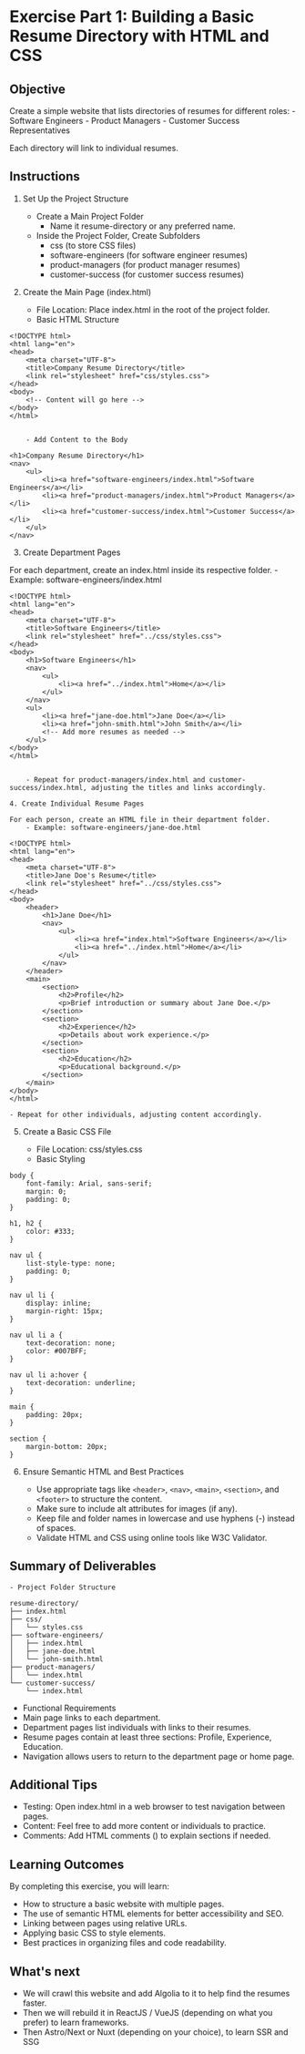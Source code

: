 
# Exercise Part 1: Building a Basic Resume Directory with HTML and CSS

## Objective

Create a simple website that lists directories of resumes for different roles:
	- Software Engineers
	- Product Managers
	- Customer Success Representatives

Each directory will link to individual resumes.

## Instructions

1. Set Up the Project Structure

	- Create a Main Project Folder
	    - Name it resume-directory or any preferred name.
	- Inside the Project Folder, Create Subfolders
	    - css (to store CSS files)
	    - software-engineers (for software engineer resumes)
	    - product-managers (for product manager resumes)
	    - customer-success (for customer success resumes)

2. Create the Main Page (index.html)

	- File Location: Place index.html in the root of the project folder.
	- Basic HTML Structure

```
<!DOCTYPE html>
<html lang="en">
<head>
    <meta charset="UTF-8">
    <title>Company Resume Directory</title>
    <link rel="stylesheet" href="css/styles.css">
</head>
<body>
    <!-- Content will go here -->
</body>
</html>


	- Add Content to the Body

<h1>Company Resume Directory</h1>
<nav>
    <ul>
        <li><a href="software-engineers/index.html">Software Engineers</a></li>
        <li><a href="product-managers/index.html">Product Managers</a></li>
        <li><a href="customer-success/index.html">Customer Success</a></li>
    </ul>
</nav>
```


3. Create Department Pages

For each department, create an index.html inside its respective folder.
	- Example: software-engineers/index.html

```
<!DOCTYPE html>
<html lang="en">
<head>
    <meta charset="UTF-8">
    <title>Software Engineers</title>
    <link rel="stylesheet" href="../css/styles.css">
</head>
<body>
    <h1>Software Engineers</h1>
    <nav>
        <ul>
            <li><a href="../index.html">Home</a></li>
        </ul>
    </nav>
    <ul>
        <li><a href="jane-doe.html">Jane Doe</a></li>
        <li><a href="john-smith.html">John Smith</a></li>
        <!-- Add more resumes as needed -->
    </ul>
</body>
</html>


	- Repeat for product-managers/index.html and customer-success/index.html, adjusting the titles and links accordingly.

4. Create Individual Resume Pages

For each person, create an HTML file in their department folder.
	- Example: software-engineers/jane-doe.html

<!DOCTYPE html>
<html lang="en">
<head>
    <meta charset="UTF-8">
    <title>Jane Doe's Resume</title>
    <link rel="stylesheet" href="../css/styles.css">
</head>
<body>
    <header>
        <h1>Jane Doe</h1>
        <nav>
            <ul>
                <li><a href="index.html">Software Engineers</a></li>
                <li><a href="../index.html">Home</a></li>
            </ul>
        </nav>
    </header>
    <main>
        <section>
            <h2>Profile</h2>
            <p>Brief introduction or summary about Jane Doe.</p>
        </section>
        <section>
            <h2>Experience</h2>
            <p>Details about work experience.</p>
        </section>
        <section>
            <h2>Education</h2>
            <p>Educational background.</p>
        </section>
    </main>
</body>
</html>
```

	- Repeat for other individuals, adjusting content accordingly.

5. Create a Basic CSS File

	- File Location: css/styles.css
	- Basic Styling

```
body {
    font-family: Arial, sans-serif;
    margin: 0;
    padding: 0;
}

h1, h2 {
    color: #333;
}

nav ul {
    list-style-type: none;
    padding: 0;
}

nav ul li {
    display: inline;
    margin-right: 15px;
}

nav ul li a {
    text-decoration: none;
    color: #007BFF;
}

nav ul li a:hover {
    text-decoration: underline;
}

main {
    padding: 20px;
}

section {
    margin-bottom: 20px;
}
```



6. Ensure Semantic HTML and Best Practices

	- Use appropriate tags like `<header>`, `<nav>`, `<main>`, `<section>`, and `<footer>` to structure the content.
	- Make sure to include alt attributes for images (if any).
	- Keep file and folder names in lowercase and use hyphens (-) instead of spaces.
	- Validate HTML and CSS using online tools like W3C Validator.

## Summary of Deliverables

	- Project Folder Structure


```
resume-directory/
├── index.html
├── css/
│   └── styles.css
├── software-engineers/
│   ├── index.html
│   ├── jane-doe.html
│   └── john-smith.html
├── product-managers/
│   └── index.html
└── customer-success/
    └── index.html
```

- Functional Requirements
- Main page links to each department.
- Department pages list individuals with links to their resumes.
- Resume pages contain at least three sections: Profile, Experience, Education.
- Navigation allows users to return to the department page or home page.


## Additional Tips

- Testing: Open index.html in a web browser to test navigation between pages.
- Content: Feel free to add more content or individuals to practice.
- Comments: Add HTML comments (<!-- Comment here -->) to explain sections if needed.

## Learning Outcomes

By completing this exercise, you will learn:
- How to structure a basic website with multiple pages.
- The use of semantic HTML elements for better accessibility and SEO.
- Linking between pages using relative URLs.
- Applying basic CSS to style elements.
- Best practices in organizing files and code readability.

## What's next
- We will crawl this website and add Algolia to it to help find the resumes faster.
- Then we will rebuild it in ReactJS / VueJS (depending on what you prefer) to learn frameworks.
- Then Astro/Next or Nuxt (depending on your choice), to learn SSR and SSG